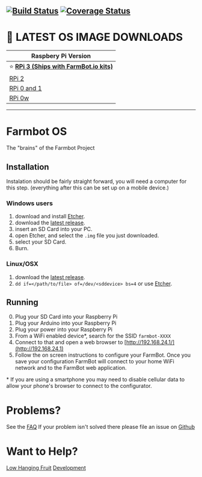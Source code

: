 [![Build Status](https://travis-ci.org/FarmBot/farmbot_os.svg?branch=master)](https://travis-ci.org/FarmBot/farmbot_os.svg?branch=master)
[![Coverage Status](https://coveralls.io/repos/github/FarmBot/farmbot_os/badge.svg)](https://coveralls.io/github/FarmBot/farmbot_os)
---

[comment]: <> (DONT CHANGE THE TEXT BELOW. It is used in documentation links.)
# :floppy_disk: LATEST OS IMAGE DOWNLOADS
[comment]: <> (DONT CHANGE THE TEXT ABOVE. It is used in documentation links.)

|Raspbery Pi Version |
|---|
| :star: **[RPi 3 (Ships with FarmBot.io kits)](https://github.com/FarmBot/farmbot_os/releases/download/v3.1.2/farmbot-rpi3-3.1.2.img)**|
|  [RPi 2](https://github.com/FarmBot/farmbot_os/releases/download/v3.1.2/farmbot-rpi2-3.1.2.img) |
|  [RPi 0 and 1](https://github.com/FarmBot/farmbot_os/releases/download/v3.1.2/farmbot-rpi-3.1.2.img) |
|  [RPi 0w](https://github.com/FarmBot/farmbot_os/releases/download/v3.1.2/farmbot-rpi0w-3.1.2.img) |


---

# Farmbot OS
The "brains" of the Farmbot Project

## Installation
Instalation should be fairly straight forward, you will need a computer for this step.
(everything after this can be set up on a mobile device.)

### Windows users

 1. download and install [Etcher](https://etcher.io/).
 2. download the [latest release](https://github.com/FarmBot/farmbot_os/releases).
 3. insert an SD Card into your PC.
 4. open Etcher, and select the `.img` file you just downloaded.
 5. select your SD Card.
 6. Burn.

### Linux/OSX

 1. download the [latest release](https://github.com/FarmBot/farmbot_os/releases).
 2. ```dd if=</path/to/file> of=/dev/<sddevice> bs=4``` or use [Etcher](https://etcher.io/).

 ## Running
 0. Plug your SD Card into your Raspberry Pi
 0. Plug your Arduino into your Raspberry Pi
 0. Plug your power into your Raspberry Pi
 0. From a WiFi enabled device*, search for the SSID `farmbot-XXXX`
 0. Connect to that and open a web browser to [http://192.168.24.1/](http://192.168.24.1)
 0. Follow the on screen instructions to configure your FarmBot. Once you save your configuration FarmBot will connect to your home WiFi network and to the FarmBot web application.

\* If you are using a smartphone you may need to disable cellular data to allow your phone's browser to connect to the configurator.


# Problems?

See the [FAQ](faq.html)
If your problem isn't solved there please file an issue on [Github](https://github.com/FarmBot/farmbot_os/issues/new)

# Want to Help?

[Low Hanging Fruit](https://github.com/FarmBot/farmbot_os/search?utf8=%E2%9C%93&q=TODO)
[Development](CONTRIBUTING.md)
